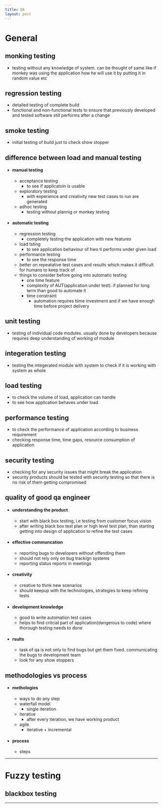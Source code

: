 ```yaml
---
title: QA
layout: post
---
```

    
# General

## monking testing 
* testing without any knowledge of system. can be thought of same like if monkey was using the application how he will use it by putting it in random value etc 

## regression testing 
* detailed testing of complete build 
* functional and non-functional tests to ensure that previously developed and tested software still performs after a change 

## smoke testing 
* initial testing of build just to check show stopper 

## difference between load and manual testing 
* #### manual testing 
	* acceptance testing 
		* to see if applicatoin is usable 
	* exploratory testing 
		* with experience and creativity new test cases to run are generated 
	* adhoc testing 
		* testing without plannig or monkey testing 
* #### automatic testing 
	* regression testing 
		* completely testing the application with new features 
	* load tsting 
		* to see application behaviour of hwo ti performs under given load 
	* performance testing 
		* to see the response time 
	* better on repeatative test cases and results which makes it difficult for humans to keep track of 
	* things to consider before going into automatic testing 
		* one time feature 
		* complexity of AUT(application under test). if planned for long term than good to automate it 
		* time constraint 
			* automation requires tiime investment and if we have enough time before project delivery 

## unit testing 
* testing of individual code modules. usually done by developers because requires deep understanding of working of module 

## integeration testing 
* testing the integerated module with system to check if it is working with system as whole 

## load testing 
* to check the volume of load, application can handle 
* to see how application behaves under load 

## performance testing 
* to check the performance of application according to business requirement 
* checking response time, time gaps, resource consumption of application 

## security testing 
* checking for any security issues that might break the application 
* security products should be tested with security testing so that there is no risk of them getting compromised 

## quality of good qa engineer 
* #### understanding the product 
	* start with black box testing, i.e testing from customer focus vision 
	* after writing black box test plan or high level test plan, than starting getting into design of application to refine the test cases 
* #### effective communcation 
	* reporting bugs to developers without offending them 
	* should not rely only on bug trackign systems 
	* reporting status reports in meetings 
* #### creativity 
	* creative to think new scenarios 
	* should keepup with the technologies, strategies to keep refining tests 
* #### development knowledge 
	* good to write automation test cases 
	* helps to find critcial part of application(dangerous to code) where thorough testing needs to done 
* #### rsults 
	* task of qa is not only to find bugs but get them fixed. communicating the bugs to development team 
	* look for any show stoppers 

## methodologies vs process 
* #### methologies 
	* ways to do any step 
	* waterfall model 
		* single iteration 
	* iterative 
		* after every iteration, we have working product 
	* agile 
		* iterative + incremental 
* #### process 
	* steps 

---
# Fuzzy testing

## blackbox testing 

---
